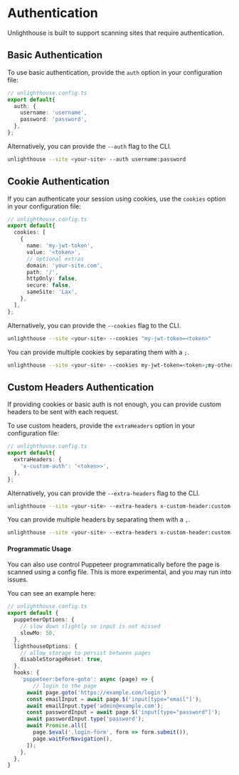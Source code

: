 # Authentication

Unlighthouse is built to support scanning sites that require authentication. 

## Basic Authentication

To use basic authentication, provide the `auth` option in your configuration file:

```ts
// unlighthouse.config.ts
export default{
  auth: {
    username: 'username',
    password: 'password',
  },
};
```

Alternatively, you can provide the `--auth` flag to the CLI.

```bash
unlighthouse --site <your-site> --auth username:password
```

## Cookie Authentication

If you can authenticate your session using cookies, use the `cookies` option in your configuration file:

```ts
// unlighthouse.config.ts
export default{
  cookies: [
    {
      name: 'my-jwt-token',
      value: '<token>',
      // optional extras
      domain: 'your-site.com',
      path: '/',
      httpOnly: false,
      secure: false,
      sameSite: 'Lax',
    },
  ],
};
```

Alternatively, you can provide the `--cookies` flag to the CLI.

```bash
unlighthouse --site <your-site> --cookies "my-jwt-token=<token>"
```

You can provide multiple cookies by separating them with a `;`.

```bash
unlighthouse --site <your-site> --cookies my-jwt-token=<token>;my-other-cookie=value
```

## Custom Headers Authentication

If providing cookies or basic auth is not enough, you can provide custom headers to be sent with each request.

To use custom headers, provide the `extraHeaders` option in your configuration file:

```ts
// unlighthouse.config.ts
export default{
  extraHeaders: {
    'x-custom-auth': '<token>>',
  },
};
```

Alternatively, you can provide the `--extra-headers` flag to the CLI.

```bash
unlighthouse --site <your-site> --extra-headers x-custom-header:custom-value
```

You can provide multiple headers by separating them with a `,`.

```bash
unlighthouse --site <your-site> --extra-headers x-custom-header:custom-value,x-other-header:other-value
```

#### Programmatic Usage

You can also use control Puppeteer programmatically before the page is scanned using a config file.
This is 
more experimental, and you may run into issues.

You can see an example here:

```ts
// unlighthouse.config.ts
export default {
  puppeteerOptions: {
    // slow down slightly so input is not missed
    slowMo: 50,  
  },
  lighthouseOptions: {
    // allow storage to persist between pages
    disableStorageReset: true,
  },
  hooks: {
    'puppeteer:before-goto': async (page) => {
        // login to the page
      await page.goto('https://example.com/login')
      const emailInput = await page.$('input[type="email"]');
      await emailInput.type('admin@example.com');
      const passwordInput = await page.$('input[type="password"]');
      await passwordInput.type('password');
      await Promise.all([
        page.$eval('.login-form', form => form.submit()),
        page.waitForNavigation(),
      ]);
    },
  },
}
```

